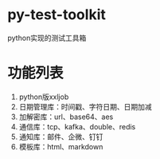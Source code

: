 # py-test-toolkit
python实现的测试工具箱

# 功能列表
1. python版xxljob
1. 日期管理库：时间戳、字符日期、日期加减
1. 加解密库：url、base64、aes
1. 通信库：tcp、kafka、double、redis
1. 通知库：邮件、企微、钉钉
1. 模板库：html、markdown


